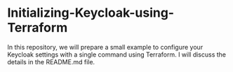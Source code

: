 # Initializing-Keycloak-using-Terraform
In this repository, we will prepare a small example to configure your Keycloak settings with a single command using Terraform. I will discuss the details in the README.md file.
